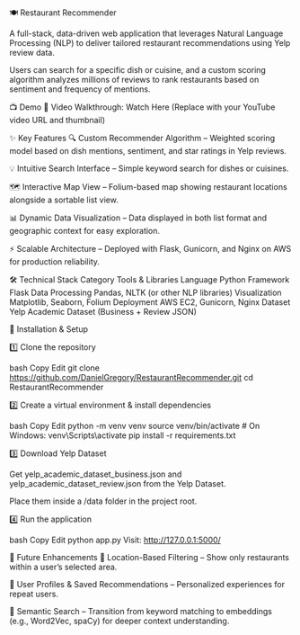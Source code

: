 🍽 Restaurant Recommender

A full-stack, data-driven web application that leverages Natural Language Processing (NLP) to deliver tailored restaurant recommendations using Yelp review data.

Users can search for a specific dish or cuisine, and a custom scoring algorithm analyzes millions of reviews to rank restaurants based on sentiment and frequency of mentions.

📺 Demo
🎥 Video Walkthrough: Watch Here
(Replace with your YouTube video URL and thumbnail)

✨ Key Features
🔍 Custom Recommender Algorithm – Weighted scoring model based on dish mentions, sentiment, and star ratings in Yelp reviews.

💡 Intuitive Search Interface – Simple keyword search for dishes or cuisines.

🗺 Interactive Map View – Folium-based map showing restaurant locations alongside a sortable list view.

📊 Dynamic Data Visualization – Data displayed in both list format and geographic context for easy exploration.

⚡ Scalable Architecture – Deployed with Flask, Gunicorn, and Nginx on AWS for production reliability.

🛠 Technical Stack
Category	Tools & Libraries
Language	Python
Framework	Flask
Data Processing	Pandas, NLTK (or other NLP libraries)
Visualization	Matplotlib, Seaborn, Folium
Deployment	AWS EC2, Gunicorn, Nginx
Dataset	Yelp Academic Dataset (Business + Review JSON)

🚀 Installation & Setup

1️⃣ Clone the repository

bash
Copy
Edit
git clone https://github.com/DanielGregory/RestaurantRecommender.git
cd RestaurantRecommender

2️⃣ Create a virtual environment & install dependencies

bash
Copy
Edit
python -m venv venv
source venv/bin/activate   # On Windows: venv\Scripts\activate
pip install -r requirements.txt

3️⃣ Download Yelp Dataset

Get yelp_academic_dataset_business.json and yelp_academic_dataset_review.json from the Yelp Dataset.

Place them inside a /data folder in the project root.


4️⃣ Run the application

bash
Copy
Edit
python app.py
Visit: http://127.0.0.1:5000/

🔮 Future Enhancements
📍 Location-Based Filtering – Show only restaurants within a user’s selected area.

👤 User Profiles & Saved Recommendations – Personalized experiences for repeat users.

🤖 Semantic Search – Transition from keyword matching to embeddings (e.g., Word2Vec, spaCy) for deeper context understanding.

